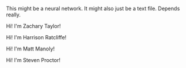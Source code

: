 This might be a neural network. It might also just be a text file. Depends really.

Hi! I'm Zachary Taylor!

Hi! I'm Harrison Ratcliffe!

Hi! I'm Matt Manoly!

Hi! I'm Steven Proctor!
